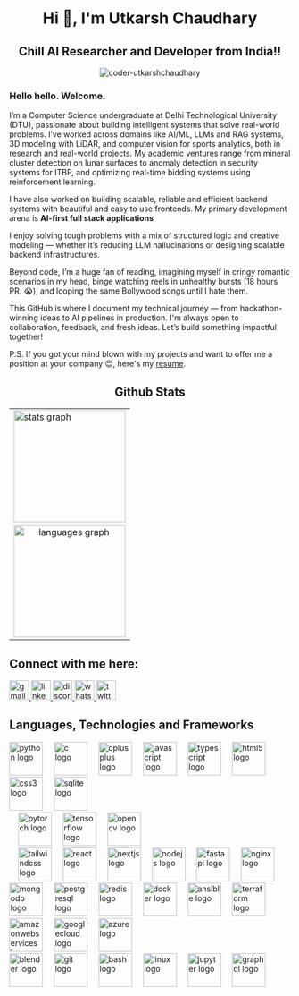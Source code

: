<h1 align="center">Hi 👋, I'm Utkarsh Chaudhary</h1>
<h2 align="center">Chill AI Researcher and Developer from India!!</h2>

<p align="center"> <img src="https://komarev.com/ghpvc/?username=coder-utkarshchaudhary&label=Profile%20views&color=d40202&style=flat-square" alt="coder-utkarshchaudhary" /> </p>

### <strong>Hello hello. Welcome.</strong>
<p>I’m a Computer Science undergraduate at Delhi Technological University (DTU), passionate about building intelligent systems that solve real-world problems. I’ve worked across domains like AI/ML, LLMs and RAG systems, 3D modeling with LiDAR, and computer vision for sports analytics, both in research and real-world projects. My academic ventures range from mineral cluster detection on lunar surfaces to anomaly detection in security systems for ITBP, and optimizing real-time bidding systems using reinforcement learning.

I have also worked on building scalable, reliable and efficient backend systems with beautiful and easy to use frontends. My primary development arena is <strong>AI-first full stack applications</strong>

I enjoy solving tough problems with a mix of structured logic and creative modeling — whether it’s reducing LLM hallucinations or designing scalable backend infrastructures.

Beyond code, I’m a huge fan of reading, imagining myself in cringy romantic scenarios in my head, binge watching reels in unhealthy bursts (18 hours PR. 😭), and looping the same Bollywood songs until I hate them.

This GitHub is where I document my technical journey — from hackathon-winning ideas to AI pipelines in production. I'm always open to collaboration, feedback, and fresh ideas. Let’s build something impactful together!

P.S. If you got your mind blown with my projects and want to offer me a position at your company 😉, here's my <a href="https://docs.google.com/document/d/1xfg4dNLsWpga08JjoYcwSZVUAUWpYKULarxCq0yIgto/edit?usp=sharing">resume</a>.
</p>

<div align="center">
<h2>Github Stats</h2>
  <table>
    <tr>
      <td>
        <img src="https://github-readme-stats.vercel.app/api?username=coder-utkarshchaudhary&hide_title=false&hide_rank=false&show_icons=true&include_all_commits=true&count_private=true&disable_animations=false&theme=dracula&locale=en&hide_border=false" height="200" alt="stats graph" />
      </td>
    </tr>
    <tr>
      <td align="center">
        <img src="https://github-readme-stats.vercel.app/api/top-langs?username=coder-utkarshchaudhary&locale=en&hide_title=false&layout=compact&card_width=320&langs_count=5&theme=dracula&hide_border=false" height="200" alt="languages graph" />
      </td>
    </tr>
  </table>
</div>

<div align="left" display="flex">
  <h2 align="left">Connect with me here:</h2>

  <a href="mailto:chaudharyutkarshofficial@gmail.com" target="_blank">
    <img src="https://img.shields.io/static/v1?message=Gmail&logo=gmail&label=&color=D14836&logoColor=white&labelColor=&style=for-the-badge" height="35" alt="gmail logo" />
  </a>
  <a href="https://www.linkedin.com/in/utkarsh-chaudhary-732391239/" target="_blank">
    <img src="https://img.shields.io/static/v1?message=LinkedIn&logo=linkedin&label=&color=0077B5&logoColor=white&labelColor=&style=for-the-badge" height="35" alt="linkedin logo" />
  </a>
  <a href="https://discord.com/users/chaudharyut007" target="_blank">
    <img src="https://img.shields.io/static/v1?message=Discord&logo=discord&label=&color=7289DA&logoColor=white&labelColor=&style=for-the-badge" height="35" alt="discord logo" />
  </a>
  <a href="https://wa.me/9311127998" target="_blank">
    <img src="https://img.shields.io/static/v1?message=Whatsapp&logo=whatsapp&label=&color=25D366&logoColor=white&labelColor=&style=for-the-badge" height="35" alt="whatsapp logo" />
  </a>
  <a href="https://x.com/Utkarsh_C_2005" target="_blank">
    <img src="https://img.shields.io/static/v1?message=Twitter&logo=twitter&label=&color=1DA1F2&logoColor=white&labelColor=&style=for-the-badge" height="35" alt="twitter logo" />
  </a>
</div>


<div align="left">
<h2>Languages, Technologies and Frameworks</h2>
  <img src="https://cdn.jsdelivr.net/gh/devicons/devicon/icons/python/python-original.svg" height="60" alt="python logo"  />
  <img width="12" />
  <img src="https://cdn.jsdelivr.net/gh/devicons/devicon/icons/c/c-original.svg" height="60" alt="c logo"  />
  <img width="12" />
  <img src="https://cdn.jsdelivr.net/gh/devicons/devicon/icons/cplusplus/cplusplus-original.svg" height="60" alt="cplusplus logo"  />
  <img width="12" />
  <img src="https://cdn.jsdelivr.net/gh/devicons/devicon/icons/javascript/javascript-original.svg" height="60" alt="javascript logo"  />
  <img width="12" />
  <img src="https://cdn.jsdelivr.net/gh/devicons/devicon/icons/typescript/typescript-original.svg" height="60" alt="typescript logo"  />
  <img width="12" />
  <img src="https://cdn.jsdelivr.net/gh/devicons/devicon/icons/html5/html5-original.svg" height="60" alt="html5 logo"  />
  <img width="12" />
  <img src="https://cdn.jsdelivr.net/gh/devicons/devicon/icons/css3/css3-original.svg" height="60" alt="css3 logo"  />
  <img width="12" />
  <img src="https://cdn.jsdelivr.net/gh/devicons/devicon/icons/sqlite/sqlite-original.svg" height="60" alt="sqlite logo"  />

  <br>
  
  <img width="12" />
  <img src="https://cdn.jsdelivr.net/gh/devicons/devicon/icons/pytorch/pytorch-original.svg" height="60" alt="pytorch logo"  />
  <img width="12" />
  <img src="https://cdn.jsdelivr.net/gh/devicons/devicon/icons/tensorflow/tensorflow-original.svg" height="60" alt="tensorflow logo"  />
  <img width="12" />
  <img src="https://cdn.jsdelivr.net/gh/devicons/devicon/icons/opencv/opencv-original.svg" height="60" alt="opencv logo"  />
  
  <br>
  
  <img width="12" />
  <img src="https://cdn.jsdelivr.net/gh/devicons/devicon/icons/tailwindcss/tailwindcss-original-wordmark.svg" height="60" alt="tailwindcss logo"  />
  <img width="12" />
  <img src="https://cdn.jsdelivr.net/gh/devicons/devicon/icons/react/react-original.svg" height="60" alt="react logo"  />
  <img width="12" />
  <img src="https://cdn.jsdelivr.net/gh/devicons/devicon/icons/nextjs/nextjs-original.svg" height="60" alt="nextjs logo"  />
  <img width="12" />
  <img src="https://cdn.jsdelivr.net/gh/devicons/devicon/icons/nodejs/nodejs-original.svg" height="60" alt="nodejs logo"  />
  <img width="12" />
  <img src="https://cdn.jsdelivr.net/gh/devicons/devicon/icons/fastapi/fastapi-original.svg" height="60" alt="fastapi logo"  />
  <img width="12" />
  <img src="https://cdn.jsdelivr.net/gh/devicons/devicon/icons/nginx/nginx-original.svg" height="60" alt="nginx logo"  />
  <img width="12" />
  <img src="https://cdn.jsdelivr.net/gh/devicons/devicon/icons/mongodb/mongodb-original.svg" height="60" alt="mongodb logo"  />
  <img width="12" />
  <img src="https://cdn.jsdelivr.net/gh/devicons/devicon/icons/postgresql/postgresql-original.svg" height="60" alt="postgresql logo"  />
  <img width="12" />
  <img src="https://cdn.jsdelivr.net/gh/devicons/devicon/icons/redis/redis-original.svg" height="60" alt="redis logo"  />
  <img width="12" />
  <img src="https://cdn.jsdelivr.net/gh/devicons/devicon/icons/docker/docker-original.svg" height="60" alt="docker logo"  />
  <img width="12" />
  <img src="https://cdn.jsdelivr.net/gh/devicons/devicon/icons/ansible/ansible-original.svg" height="60" alt="ansible logo"  />
  <img width="12" />
  <img src="https://cdn.jsdelivr.net/gh/devicons/devicon/icons/terraform/terraform-original.svg" height="60" alt="terraform logo"  />
  <img width="12" />
  
  <br>
  
  <img src="https://cdn.jsdelivr.net/gh/devicons/devicon/icons/amazonwebservices/amazonwebservices-line-wordmark.svg" height="60" alt="amazonwebservices logo"  />
  <img width="12" />
  <img src="https://cdn.jsdelivr.net/gh/devicons/devicon/icons/googlecloud/googlecloud-original.svg" height="60" alt="googlecloud logo"  />
  <img width="12" />
  <img src="https://cdn.jsdelivr.net/gh/devicons/devicon/icons/azure/azure-original.svg" height="60" alt="azure logo"  />
  
  <br>
  
  <img src="https://cdn.jsdelivr.net/gh/devicons/devicon/icons/blender/blender-original.svg" height="60" alt="blender logo"  />
  <img width="12" />
  <img src="https://cdn.jsdelivr.net/gh/devicons/devicon/icons/git/git-original.svg" height="60" alt="git logo"  />
  <img width="12" />
  <img src="https://cdn.jsdelivr.net/gh/devicons/devicon/icons/bash/bash-original.svg" height="60" alt="bash logo"  />
  <img width="12" />
  <img src="https://cdn.jsdelivr.net/gh/devicons/devicon/icons/linux/linux-original.svg" height="60" alt="linux logo"  />
  <img width="12" />
  <img src="https://cdn.jsdelivr.net/gh/devicons/devicon/icons/jupyter/jupyter-original.svg" height="60" alt="jupyter logo"  />
  <img width="12" />
  <img src="https://cdn.jsdelivr.net/gh/devicons/devicon/icons/graphql/graphql-plain.svg" height="60" alt="graphql logo"  />
  <img width="12" />
  <br>
</div>

